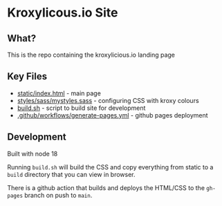 # Kroxylicous.io Site

## What?

This is the repo containing the kroxylicious.io landing page

## Key Files
- [static/index.html](./static/index.html) - main page
- [styles/sass/mystyles.sass](./styles/sass/mystyles.scss) - configuring CSS with kroxy colours
- [build.sh](build.sh) - script to build site for development
- [.github/workflows/generate-pages.yml](.github/workflows/generate-pages.yml) - github pages deployment

## Development

Built with node 18

Running `build.sh` will build the CSS and copy everything from
static to a `build` directory that you can view in browser.

There is a github action that builds and deploys the HTML/CSS
to the `gh-pages` branch on push to `main`.
